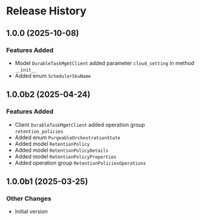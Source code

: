 # Release History

## 1.0.0 (2025-10-08)

### Features Added

  - Model `DurableTaskMgmtClient` added parameter `cloud_setting` in method `__init__`
  - Added enum `SchedulerSkuName`

## 1.0.0b2 (2025-04-24)

### Features Added

  - Client `DurableTaskMgmtClient` added operation group `retention_policies`
  - Added enum `PurgeableOrchestrationState`
  - Added model `RetentionPolicy`
  - Added model `RetentionPolicyDetails`
  - Added model `RetentionPolicyProperties`
  - Added operation group `RetentionPoliciesOperations`

## 1.0.0b1 (2025-03-25)

### Other Changes

  - Initial version
